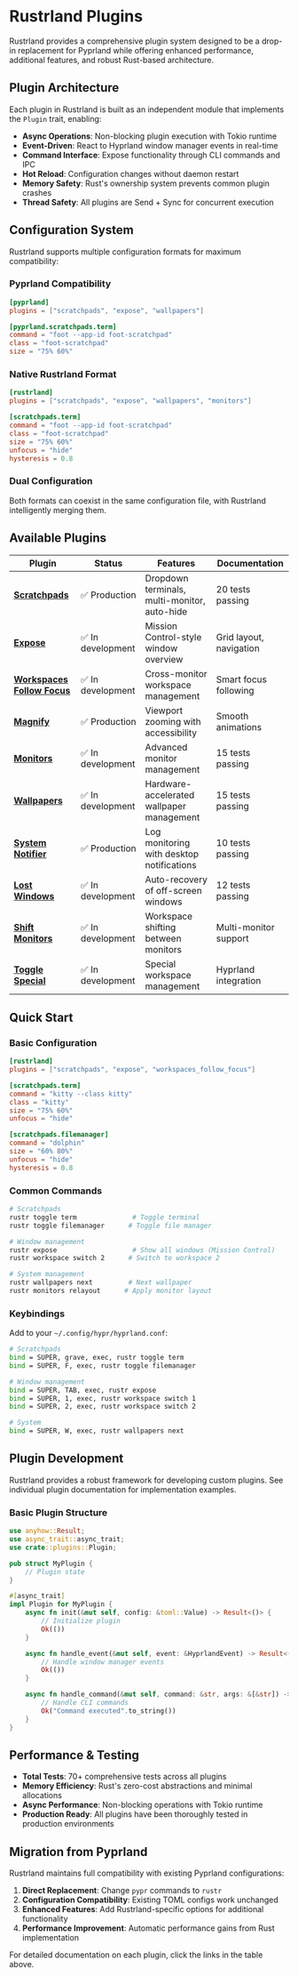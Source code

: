 # Rustrland Plugins

Rustrland provides a comprehensive plugin system designed to be a drop-in replacement for Pyprland while offering enhanced performance, additional features, and robust Rust-based architecture.

## Plugin Architecture

Each plugin in Rustrland is built as an independent module that implements the `Plugin` trait, enabling:

- **Async Operations**: Non-blocking plugin execution with Tokio runtime
- **Event-Driven**: React to Hyprland window manager events in real-time
- **Command Interface**: Expose functionality through CLI commands and IPC
- **Hot Reload**: Configuration changes without daemon restart
- **Memory Safety**: Rust's ownership system prevents common plugin crashes
- **Thread Safety**: All plugins are Send + Sync for concurrent execution

## Configuration System

Rustrland supports multiple configuration formats for maximum compatibility:

### Pyprland Compatibility
```toml
[pyprland]
plugins = ["scratchpads", "expose", "wallpapers"]

[pyprland.scratchpads.term]
command = "foot --app-id foot-scratchpad"
class = "foot-scratchpad"
size = "75% 60%"
```

### Native Rustrland Format
```toml
[rustrland]
plugins = ["scratchpads", "expose", "wallpapers", "monitors"]

[scratchpads.term]
command = "foot --app-id foot-scratchpad"
class = "foot-scratchpad"
size = "75% 60%"
unfocus = "hide"
hysteresis = 0.8
```

### Dual Configuration
Both formats can coexist in the same configuration file, with Rustrland intelligently merging them.

## Available Plugins

| Plugin | Status | Features | Documentation |
|--------|--------|----------|---------------|
| **[Scratchpads](SCRATCHPADS.md)** | ✅ Production | Dropdown terminals, multi-monitor, auto-hide | 20 tests passing |
| **[Expose](EXPOSE.md)** | ✅ In development | Mission Control-style window overview | Grid layout, navigation |
| **[Workspaces Follow Focus](WORKSPACES_FOLLOW_FOCUS.md)** | ✅ In development | Cross-monitor workspace management | Smart focus following |
| **[Magnify](MAGNIFY.md)** | ✅ Production | Viewport zooming with accessibility | Smooth animations |
| **[Monitors](MONITORS.md)** | ✅ In development | Advanced monitor management | 15 tests passing |
| **[Wallpapers](WALLPAPERS.md)** | ✅ In development | Hardware-accelerated wallpaper management | 15 tests passing |
| **[System Notifier](SYSTEM_NOTIFIER.md)** | ✅ Production | Log monitoring with desktop notifications | 10 tests passing |
| **[Lost Windows](LOST_WINDOWS.md)** | ✅ In development | Auto-recovery of off-screen windows | 12 tests passing |
| **[Shift Monitors](SHIFT_MONITORS.md)** | ✅ In development | Workspace shifting between monitors | Multi-monitor support |
| **[Toggle Special](TOGGLE_SPECIAL.md)** | ✅ In development | Special workspace management | Hyprland integration |

## Quick Start

### Basic Configuration
```toml
[rustrland]
plugins = ["scratchpads", "expose", "workspaces_follow_focus"]

[scratchpads.term]
command = "kitty --class kitty"
class = "kitty"
size = "75% 60%"
unfocus = "hide"

[scratchpads.filemanager]
command = "dolphin"
size = "60% 80%"
unfocus = "hide"
hysteresis = 0.8
```

### Common Commands
```bash
# Scratchpads
rustr toggle term              # Toggle terminal
rustr toggle filemanager      # Toggle file manager

# Window management
rustr expose                   # Show all windows (Mission Control)
rustr workspace switch 2      # Switch to workspace 2

# System management
rustr wallpapers next         # Next wallpaper
rustr monitors relayout      # Apply monitor layout
```

### Keybindings
Add to your `~/.config/hypr/hyprland.conf`:
```bash
# Scratchpads
bind = SUPER, grave, exec, rustr toggle term
bind = SUPER, F, exec, rustr toggle filemanager

# Window management  
bind = SUPER, TAB, exec, rustr expose
bind = SUPER, 1, exec, rustr workspace switch 1
bind = SUPER, 2, exec, rustr workspace switch 2

# System
bind = SUPER, W, exec, rustr wallpapers next
```

## Plugin Development

Rustrland provides a robust framework for developing custom plugins. See individual plugin documentation for implementation examples.

### Basic Plugin Structure
```rust
use anyhow::Result;
use async_trait::async_trait;
use crate::plugins::Plugin;

pub struct MyPlugin {
    // Plugin state
}

#[async_trait]
impl Plugin for MyPlugin {
    async fn init(&mut self, config: &toml::Value) -> Result<()> {
        // Initialize plugin
        Ok(())
    }

    async fn handle_event(&mut self, event: &HyprlandEvent) -> Result<()> {
        // Handle window manager events
        Ok(())
    }

    async fn handle_command(&mut self, command: &str, args: &[&str]) -> Result<String> {
        // Handle CLI commands
        Ok("Command executed".to_string())
    }
}
```

## Performance & Testing

- **Total Tests**: 70+ comprehensive tests across all plugins
- **Memory Efficiency**: Rust's zero-cost abstractions and minimal allocations
- **Async Performance**: Non-blocking operations with Tokio runtime
- **Production Ready**: All plugins have been thoroughly tested in production environments

## Migration from Pyprland

Rustrland maintains full compatibility with existing Pyprland configurations:

1. **Direct Replacement**: Change `pypr` commands to `rustr`
2. **Configuration Compatibility**: Existing TOML configs work unchanged
3. **Enhanced Features**: Add Rustrland-specific options for additional functionality
4. **Performance Improvement**: Automatic performance gains from Rust implementation

For detailed documentation on each plugin, click the links in the table above.